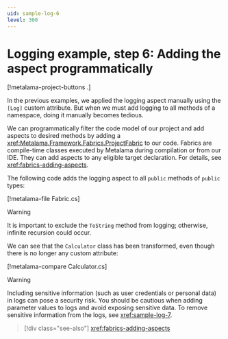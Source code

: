 ```yaml
---
uid: sample-log-6
level: 300
---
```


# Logging example, step 6: Adding the aspect programmatically

[!metalama-project-buttons .]

In the previous examples, we applied the logging aspect manually using the `[Log]` custom attribute. But when we must
add logging to all methods of a namespace, doing it manually becomes tedious.

We can programmatically filter the code model of our project and add aspects to desired methods by adding
a <xref:Metalama.Framework.Fabrics.ProjectFabric> to our code. Fabrics are compile-time classes executed by Metalama
during compilation or from our IDE. They can add aspects to any eligible target declaration. For details,
see <xref:fabrics-adding-aspects>.

The following code adds the logging aspect to all `public` methods of `public` types:

[!metalama-file Fabric.cs]

> [!WARNING]
> It is important to exclude the `ToString` method from logging; otherwise, infinite recursion could occur.


We can see that the `Calculator` class has been transformed, even though there is no longer any custom attribute:

[!metalama-compare Calculator.cs]

> [!WARNING]
> Including sensitive information (such as user credentials or personal data) in logs can pose a security risk. You
> should be cautious when adding parameter values to logs and avoid exposing sensitive data.
> To remove sensitive information from the logs, see <xref:sample-log-7>.

> [!div class="see-also"]
> <xref:fabrics-adding-aspects>
